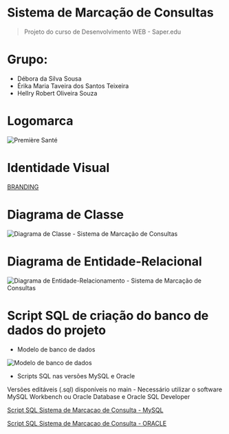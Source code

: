 # Sistema de Marcação de Consultas
> Projeto do curso de Desenvolvimento WEB - Saper.edu

# Grupo:
* Débora da Silva Sousa
* Érika Maria Taveira dos Santos Teixeira
* Hellry Robert Oliveira Souza

# Logomarca
![Première Santé](https://github.com/erikateixeira/SistemaMarcacaoDeConsultas/assets/131729762/9235bb42-509c-4787-9f16-1e95a327e982)

# Identidade Visual
[BRANDING](https://github.com/erikateixeira/SistemaMarcacaoDeConsultas/files/11655169/A.MARCA.pdf)


# Diagrama de Classe

![Diagrama de Classe - Sistema de Marcação de Consultas](https://github.com/erikateixeira/SistemaMarcacaoDeConsultas/assets/131728883/a069610c-16de-49bb-94a9-08b50284a2bf)

# Diagrama de Entidade-Relacional

![Diagrama de Entidade-Relacionamento - Sistema de Marcação de Consultas](https://github.com/erikateixeira/SistemaMarcacaoDeConsultas/assets/131728883/d4709904-c17a-4908-bc93-59d61628540a)

  
# Script SQL de criação do banco de dados do projeto
* Modelo de banco de dados

![Modelo de banco de dados](https://github.com/erikateixeira/SistemaMarcacaoDeConsultas/assets/131728883/4408b041-c8b1-4c0b-a8dd-d75a5d4c0111)

* Scripts SQL nas versões MySQL e Oracle
<p> Versões editáveis (.sql) disponíveis no main - Necessário utilizar o software MySQL Workbench ou Oracle Database e Oracle SQL Developer </p>

[Script SQL Sistema de Marcacao de Consulta - MySQL](https://github.com/erikateixeira/SistemaMarcacaoDeConsultas/files/11512266/Script.SQL.Sistema.de.Marcacao.de.Consulta.-.MySQL.pdf)

[Script SQL Sistema de Marcacao de Consulta - ORACLE](https://github.com/erikateixeira/SistemaMarcacaoDeConsultas/files/11512268/Script.SQL.Sistema.de.Marcacao.de.Consulta.-.ORACLE.pdf)

